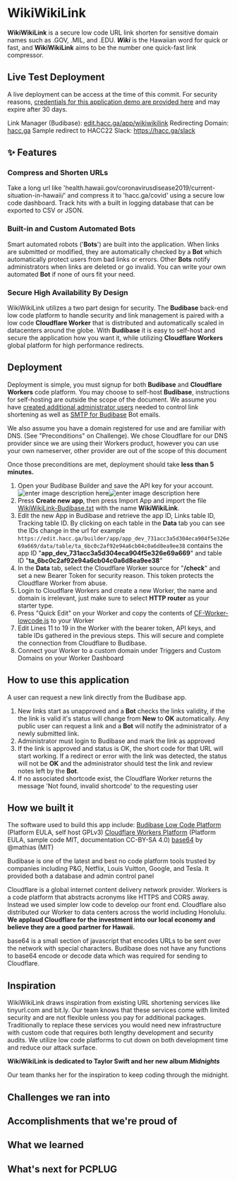 # WikiWikiLink 
**WikiWikiLink** is a secure low code URL link shorten for sensitive domain names such as .GOV, .MIL, and .EDU. ***Wiki*** is the Hawaiian word for quick or fast, and **WikiWikiLink** aims to be the number one quick-fast link compressor. 

## Live Test Deployment 
A live deployment can be access at the time of this commit. For security reasons, [credentials for this application demo are provided here](https://cl1p.net/uqzrcoawcreek) and may expire after 30 days.

Link Manager (Budibase): [edit.hacc.ga/app/wikiwikilink](https://edit.hacc.ga/app/wikiwikilink)
Redirecting Domain: [hacc.ga](https://hacc.ga/)
Sample redirect to HACC22 Slack: https://hacc.ga/slack

## ✨ Features
### Compress and Shorten URLs 
Take a long url like 'health.hawaii.gov/coronavirusdisease2019/current-situation-in-hawaii/' and compress it to 'hacc.ga/covid' using a secure low code dashboard. Track hits with a built in logging database that can be exported to CSV or JSON.

### Built-in and Custom Automated Bots 
Smart automated robots ('**Bots**') are built into the application. When links are submitted or modified, they are automatically checked by a **Bot** which automatically protect users from bad links or errors. Other **Bots** notify administrators when links are deleted or go invalid. You can write your own automated **Bot** if none of ours fit your need. 

###  Secure High Availability By Design
WikiWikiLink utilizes a two part design for security. The **Budibase** back-end low code platform to handle security and link management is paired with a low code **Cloudflare Worker** that is distributed and automatically scaled in datacenters around the globe. With **Budibase** it is easy to self-host and secure the application how you want it, while utilizing **Cloudflare Workers** global platform for high performance redirects. 

## Deployment
Deployment is simple, you must signup for both **Budibase** and **Cloudflare Workers** code platform. You may choose to self-host **Budibase**, instructions for self-hosting are outside the scope of the document. We assume you have [created additional administrator users](https://docs.budibase.com/docs/adding-users) needed to control link shortening as well as [SMTP for Budibase](https://docs.budibase.com/docs/email) Bot emails. 

We also assume you have a domain registered for use and are familiar with DNS. (See "Preconditions" on Challenge). We chose Cloudflare for our DNS provider since we are using their Workers product, however you can use your own nameserver, other provider are out of the scope of this document

Once those preconditions are met, deployment should take **less than 5 minutes.**

 1. Open your Budibase Builder and save the API key for your account.![enter image description here](https://files.readme.io/7b29204-Capture.PNG)![enter image description here](https://files.readme.io/5ddaa4f-Capture.PNG)
 2. Press **Create new app**, then press Import App and import the file [WikiWikiLink-Budibase.txt](https://github.com/HACC2022/PCPLUG/blob/main/WikiWikiLink-Budibase.txt "WikiWikiLink-Budibase.txt") with the name **WikiWikiLink**.
 3. Edit the new App in Budibase and retrieve the app ID, Links table ID, Tracking table ID. By clicking on each table in the **Data** tab you can see the IDs change in the url for example `https://edit.hacc.ga/builder/app/app_dev_731acc3a5d304eca904f5e326e69a669/data/table/ta_6bc0c2af92e94a6cb04c0a6d8ea9ee38` contains the app ID "**app_dev_731acc3a5d304eca904f5e326e69a669**" and table ID "**ta_6bc0c2af92e94a6cb04c0a6d8ea9ee38**"
 4. In the **Data** tab, select the Cloudflare Worker source for "**/check**" and set a new Bearer Token for security reason. This token protects the Cloudflare Worker from abuse.
 5. Login to Cloudflare Workers and create a new Worker, the name and domain is irrelevant, just make sure to select **HTTP router** as your starter type.
 6. Press "Quick Edit" on your Worker and copy the contents of [CF-Worker-lowcode.js](https://github.com/HACC2022/PCPLUG/blob/main/CF-Worker-lowcode.js) to your Worker
 7. Edit Lines 11 to 19 in the Worker with the bearer token, API keys, and table IDs gathered in the previous steps. This will secure and complete the connection from Cloudflare to Budibase.
 8. Connect your Worker to a custom domain under Triggers and Custom Domains on your Worker Dashboard
 

## How to use this application 
A user can request a new link directly from the Budibase app. 

 1. New links start as unapproved and a **Bot** checks the links validity, if the the link is valid it's status will change from **New** to **OK** automatically. Any public user can request a link and a **Bot** will notify the administrator of a newly submitted link.
 2. Administrator must login to Budibase and mark the link as approved
 3. If the link is approved and status is OK, the short code for that URL will start working. If a redirect or error with the link was detected, the status will not be **OK** and the administrator should test the link and review notes left by the **Bot**.
 4. If no associated shortcode exist, the Cloudflare Worker returns the message 'Not found, invalid shortcode' to the requesting user

## How we built it
The software used to build this app include:
[Budibase Low Code Platform](https://github.com/Budibase/budibase) (Platform EULA, self host GPLv3)
[Cloudflare Workers Platform](https://developers.cloudflare.com/fundamentals/api/licenses/) (Platform EULA, sample code MIT, documentation  CC-BY-SA 4.0)
[base64](https://github.com/mathiasbynens/base64) by @mathias (MIT)

Budibase is one of the latest and best no code platform tools trusted by companies including P&G, Netflix, Louis Vuitton, Google, and Tesla. It provided both a database and admin control panel

Cloudflare is a global internet content delivery network provider. Workers is a code platform that abstracts acronyms like HTTPS and CORS away. Instead we used simpler low code to develop our front end. Cloudflare also distributed our Worker to data centers across the world including Honolulu. **We applaud Cloudflare for the investment into our local economy and believe they are a good partner for Hawaii.**

base64 is a small section of javascript that encodes URLs to be sent over the network with special characters. Budibase does not have any functions to base64 encode or decode data which was required for sending to Cloudflare.


## Inspiration
WikiWikiLink draws inspiration from existing URL shortening services like tinyurl.com and bit.ly. Our team knows that these services come with limited security and are not flexible unless you pay for additional packages. Traditionally to replace these services you would need new infrastructure with custom code that requires both lengthy development and security audits. We utilize low code platforms to cut down on both development time and reduce our attack surface.

**WikiWikiLink is dedicated to Taylor Swift and her new album *Midnights***

Our team thanks her for the inspiration to keep coding through the midnight. 


## Challenges we ran into

## Accomplishments that we're proud of

## What we learned

## What's next for PCPLUG
